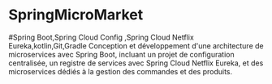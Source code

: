 # SpringMicroMarket
#Spring Boot,Spring Cloud Config ,Spring Cloud Netflix Eureka,kotlin,Git,Gradle
Conception et développement d'une architecture de microservices avec Spring Boot, incluant un projet de configuration centralisée, un registre de services avec Spring Cloud Netflix Eureka, et des microservices dédiés à la gestion des commandes et des produits.
